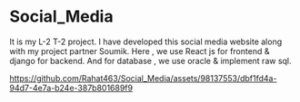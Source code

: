 # Social_Media
It is my L-2 T-2 project. I have developed this social media website along with my project partner Soumik. Here , we use React js for frontend & django for backend. And for database , we use oracle & implement raw sql.






https://github.com/Rahat463/Social_Media/assets/98137553/dbf1fd4a-94d7-4e7a-b24e-387b801689f9

